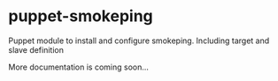 puppet-smokeping
================

Puppet module to install and configure smokeping. Including target and slave definition

More documentation is coming soon...
